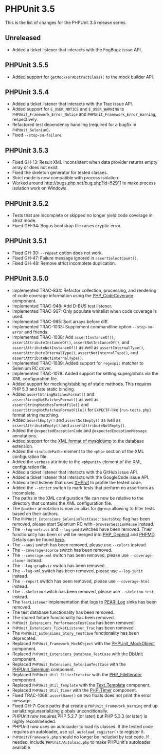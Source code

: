 PHPUnit 3.5
===========

This is the list of changes for the PHPUnit 3.5 release series.

Unreleased
----------

* Added a ticket listener that interacts with the FogBugz issue API.

PHPUnit 3.5.5
-------------

* Added support for `getMockForAbstractClass()` to the mock builder API.

PHPUnit 3.5.4
-------------

* Added a ticket listener that interacts with the Trac issue API.
* Added support for `E_USER_NOTICE` and `E_USER_WARNING` to `PHPUnit_Framework_Error_Notice` and `PHPUnit_Framework_Error_Warning`, respectively.
* Refactored test dependency handling (required for a bugfix in `PHPUnit_Selenium`).
* Fixed `--stop-on-failure`.

PHPUnit 3.5.3
-------------

* Fixed GH-13: Result XML inconsistent when data provider returns empty array or does not exist.
* Fixed the skeleton generator for tested classes.
* Strict mode is now compatible with process isolation.
* Worked around http://bugs.php.net/bug.php?id=52911 to make process isolation work on Windows.

PHPUnit 3.5.2
-------------

* Tests that are incomplete or skipped no longer yield code coverage in strict mode.
* Fixed GH-34: Bogus bootstrap file raises cryptic error.

PHPUnit 3.5.1
-------------

* Fixed GH-30: `--repeat` option does not work.
* Fixed GH-47: Failure message ignored in `assertSelectCount()`.
* Fixed GH-48: Remove strict incomplete duplication.

PHPUnit 3.5.0
-------------

* Implemented TRAC-834: Refactor collection, processing, and rendering of code coverage information using the [PHP_CodeCoverage](http://github.com/sebastianbergmann/php-code-coverage) component.
* Implemented TRAC-948: Add D-BUS test listener.
* Implemented TRAC-967: Only populate whitelist when code coverage is used.
* Implemented TRAC-985: Sort arrays before diff.
* Implemented TRAC-1033: Supplement commandline option `--stop-on-error` and friends.
* Implemented TRAC-1038: Add `assertInstanceOf()`, `assertAttributeInstanceOf()`, `assertNotInstanceOf()`, and `assertAttributeNotInstanceOf()` as well as `assertInternalType()`, `assertAttributeInternalType()`, `assertNotInternalType()`, and `assertAttributeNotInternalType()`.
* Implemented TRAC-1039: Added support for `regexpi:` matcher to Selenium RC driver.
* Implemented TRAC-1078: Added support for setting superglobals via the XML configuration file.
* Added support for mocking/stubbing of static methods. This requires PHP 5.3 and late static binding.
* Added `assertStringMatchesFormat()` and `assertStringNotMatchesFormat()` as well as `assertStringMatchesFormatFile()` and `assertStringNotMatchesFormatFile()` for `EXPECTF`-like (`run-tests.php`) format string matching.
* Added `assertEmpty()` and `assertNotEmpty()` as well as `assertAttributeEmpty()` and `assertAttributeNotEmpty()`.
* Added the `@expectedExceptionCode` and `@expectedExceptionMessage` annotations.
* Added support for the [XML format of mysqldump](http://dev.mysql.com/doc/refman/5.1/en/mysqldump.html#option_mysqldump_xml) to the database extension.
* Added the `<includePath>` element to the `<php>` section of the XML configuration file.
* Added the `verbose` attribute to the `<phpunit>` element of the XML configuration file.
* Added a ticket listener that interacts with the GitHub issue API.
* Added a ticket listener that interacts with the GoogleCode issue API.
* Added a test listener that uses [XHProf](http://mirror.facebook.net/facebook/xhprof/doc.html) to profile the tested code.
* Added the `--strict` switch to mark tests that perform no assertions as incomplete.
* The paths in the XML configuration file can now be relative to the directory that contains the XML configuration file.
* The `@author` annotation is now an alias for `@group` allowing to filter tests based on their authors.
* The `PHPUnit_Extensions_SeleniumTestCase::$autoStop` flag has been removed, please start Selenium RC with `-browserSessionReuse` instead.
* The `--log-metrics` and `--log-pmd` switches have been removed. Their functionality has been or will be merged into [PHP_Depend](http://pdepend.org/) and [PHPMD](http://phpmd.org/). Details can be found [here](http://sebastian-bergmann.de/archives/744-On-PHPUnit-and-Software-Metrics.html).
* The `--ansi` switch has been removed, please use `--colors` instead.
* The `--coverage-source` switch has been removed.
* The `--coverage-xml` switch has been removed, please use `--coverage-clover` instead.
* The `--log-graphviz` switch has been removed.
* The `--log-xml` switch has been removed, please use `--log-junit` instead.
* The `--report` switch has been removed, please use `--coverage-html` instead.
* The `--skeleton` switch has been removed, please use `--skeleton-test` instead.
* The `TestListener` implementation that logs to [PEAR::Log](http://pear.php.net/package/Log) sinks has been removed.
* The test database functionality has been removed.
* The shared fixture functionality has been removed.
* `PHPUnit_Extensions_PerformanceTestCase` has been removed.
* `PHPUnit_Extensions_TicketListener_Trac` has been removed.
* The `PHPUnit_Extensions_Story_TestCase` functionality has been deprecated.
* Replaced `PHPUnit_Framework_MockObject` with the [PHPUnit_MockObject](http://github.com/sebastianbergmann/phpunit-mock-objects) component.
* Replaced `PHPUnit_Extensions_Database_TestCase` with the [DbUnit](http://github.com/sebastianbergmann/dbunit) component.
* Replaced `PHPUnit_Extensions_SeleniumTestCase` with the [PHPUnit_Selenium](http://github.com/sebastianbergmann/phpunit-selenium) component.
* Replaced `PHPUnit_Util_FilterIterator` with the [PHP_FileIterator](http://github.com/sebastianbergmann/php-file-iterator) component.
* Replaced `PHPUnit_Util_Template` with the [Text_Template](http://github.com/sebastianbergmann/php-text-template) component.
* Replaced `PHPUnit_Util_Timer` with the [PHP_Timer](http://github.com/sebastianbergmann/php-timer) component.
* Fixed TRAC-1068: `assertSame()` on two floats does not print the error message.
* Fixed GH-7: Code paths that create a `PHPUnit_Framework_Warning` end up serializing/unserializing globals unconditionally.
* PHPUnit now requires PHP 5.2.7 (or later) but PHP 5.3.3 (or later) is highly recommended.
* PHPUnit now uses an autoloader to load its classes. If the tested code requires an autoloader, use `spl_autoload_register()` to register it.
* `PHPUnit/Framework.php` should no longer be included by test code. If needed, include `PHPUnit/Autoload.php` to make PHPUnit's autoloader available.
